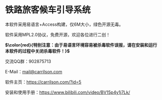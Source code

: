# 铁路旅客候车引导系统

本软件采用易语言+Access构建，仅6M大小，绿色开源无毒。

软件采用MPL2.0协议，免费开源，欢迎各位进行二创！

**$\color{red}{特别注意：由于易语言环境容易被杀毒软件误报，请在安装和运行本软件的过程中关闭杀毒软件！}$**

交流QQ群：902875713

E-Mail：mail@carrilson.com

软件主页：https://carrilson.com/?id=5

安装和使用手册：https://www.bilibili.com/video/BV15p4y1j7Lk/
